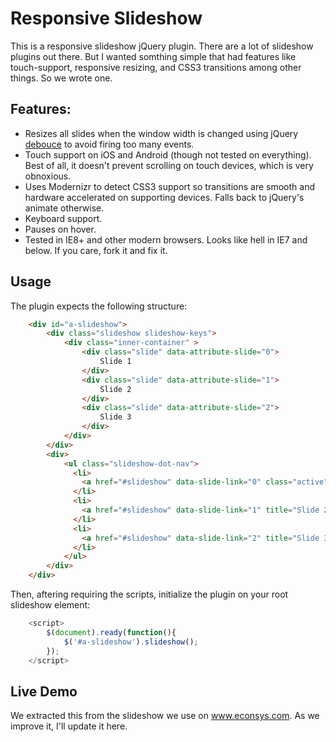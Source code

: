 Responsive Slideshow
====================

This is a responsive slideshow jQuery plugin. There are a lot of slideshow plugins out there. But I wanted somthing simple that had features like touch-support, responsive resizing, and CSS3 transitions among other things. So we wrote one.

Features:
---------
<ul>
	<li>
		Resizes all slides when the window width is changed using jQuery <a href="http://benalman.com/code/projects/jquery-throttle-debounce/docs/files/jquery-ba-throttle-debounce-js.html" target-"_blank">debouce</a> to avoid firing too many events.
	</li>
	<li>
		Touch support on iOS and Android (though not tested on everything). Best of all, it doesn't prevent scrolling on touch devices, which is very obnoxious.
	</li>
	<li>
		Uses Modernizr to detect CSS3 support so transitions are smooth and hardware accelerated on supporting devices. Falls back to jQuery's animate otherwise.
	</li>
	<li>
		Keyboard support.
	</li>
	<li>
		Pauses on hover.
	</li>
	<li>
		Tested in IE8+ and other modern browsers. Looks like hell in IE7 and below. If you care, fork it and fix it.
	</li>
</ul>


Usage
-----
The plugin expects the following structure:

```html
	<div id="a-slideshow">
		<div class="slideshow slideshow-keys">
			<div class="inner-container" >
				<div class="slide" data-attribute-slide="0">
					Slide 1
				</div>
				<div class="slide" data-attribute-slide="1">
					Slide 2
				</div>
				<div class="slide" data-attribute-slide="2">
					Slide 3
				</div>
			</div>
		</div>
		<div>
	        <ul class="slideshow-dot-nav">
	          <li>
	        	<a href="#slideshow" data-slide-link="0" class="active" title="Slide 1">Slide 1</a>
	          </li>
	          <li>
	        	<a href="#slideshow" data-slide-link="1" title="Slide 2">Slide 2</a>
	          </li>
	          <li>
	        	<a href="#slideshow" data-slide-link="2" title="Slide 3">Slide 3</a>
	          </li>
	        </ul>
	    </div>
	</div>
```

Then, aftering requiring the scripts, initialize the plugin on your root slideshow element:

```javascript
	<script>
		$(document).ready(function(){
			$('#a-slideshow').slideshow();
		});
	</script>
```


Live Demo
---------
We extracted this from the slideshow we use on <a href="http://www.econsys.com" target="_blank">www.econsys.com</a>. As we improve it, I'll update it here. 